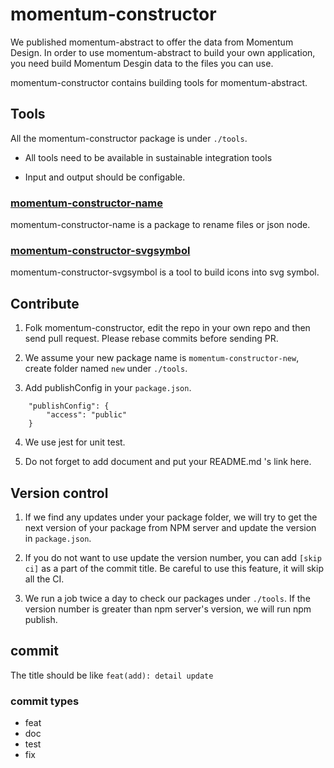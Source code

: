 # momentum-constructor

We published momentum-abstract to offer the data from Momentum Design. In order to use momentum-abstract to build your own application, you need build Momentum Desgin data to the files you can use.

momentum-constructor contains building tools for momentum-abstract.

## Tools

All the momentum-constructor package is under ```./tools```. 

+ All tools need to be available in sustainable integration tools

+ Input and output should be configable.

### [momentum-constructor-name](./tools/name/README.md)

momentum-constructor-name is a package to rename files or json node.

### [momentum-constructor-svgsymbol](./tools/svgsymbol/README.md)

momentum-constructor-svgsymbol is a tool to build icons into svg symbol.

## Contribute

1. Folk momentum-constructor, edit the repo in your own repo and then send pull request. Please rebase commits before sending PR.

2. We assume your new package name is ```momentum-constructor-new```, create folder named ```new``` under ```./tools```.

3. Add publishConfig in your ```package.json```.

```
	"publishConfig": {
		"access": "public"
	}
```

4. We use jest for unit test.

5. Do not forget to add document and put your README.md 's link here.

## Version control

1. If we find any updates under your package folder, we will try to get the next version of your package from NPM server and update the version in ```package.json```.

2. If you do not want to use update the version number, you can add ```[skip ci]```  as a part of the commit title. Be careful to use this feature, it will skip all the CI.

3. We run a job twice a day to check our packages under ```./tools```. If the version number is greater than npm server's version, we will run npm publish.

## commit

The title should be like ```feat(add): detail update```

### commit types

+ feat
+ doc
+ test
+ fix
